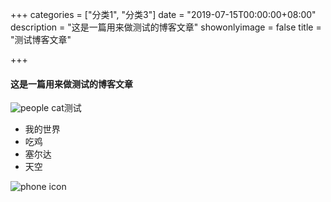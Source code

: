 +++
categories = ["分类1", "分类3"]
date = "2019-07-15T00:00:00+08:00"
description = "这是一篇用来做测试的博客文章"
showonlyimage = false
title = "测试博客文章"

+++
#### 这是一篇用来做测试的博客文章

![people cat](/uploads/DxHqIG1V4AMm9f1.jpg "侧耳倾听")测试

* 我的世界
* 吃鸡
* 塞尔达
* 天空

![phone icon](http://www.lottanieminen.com/thumbs/illustration/beautified-icons/beautified-03-1926x1286.jpg "Beautiful Icon")